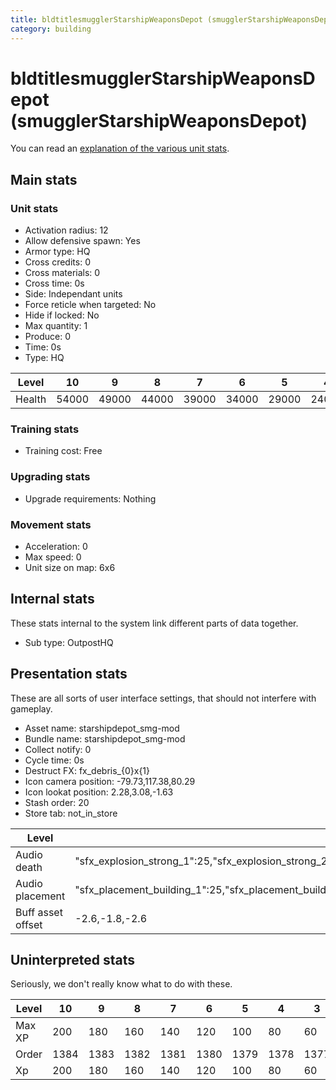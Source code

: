```yaml
---
title: bldtitlesmugglerStarshipWeaponsDepot (smugglerStarshipWeaponsDepot)
category: building
---
```


# bldtitlesmugglerStarshipWeaponsDepot (smugglerStarshipWeaponsDepot)

You can read an [explanation  of the various unit stats](unitexplained.md).

## Main stats

### Unit stats

  * Activation radius: 12
  * Allow defensive spawn: Yes
  * Armor type: HQ
  * Cross credits: 0
  * Cross materials: 0
  * Cross time: 0s
  * Side: Independant units
  * Force reticle when targeted: No
  * Hide if locked: No
  * Max quantity: 1
  * Produce: 0
  * Time: 0s
  * Type: HQ

|Level |10   |9    |8    |7    |6    |5    |4    |3    |2    |1    |
|------|-----|-----|-----|-----|-----|-----|-----|-----|-----|-----|
|Health|54000|49000|44000|39000|34000|29000|24000|18000|15000|10000|


### Training stats

  * Training cost: Free

### Upgrading stats

  * Upgrade requirements: Nothing

### Movement stats

  * Acceleration: 0
  * Max speed: 0
  * Unit size on map: 6x6

## Internal stats

These stats internal to the system link different parts of data together.

  * Sub type: OutpostHQ

## Presentation stats

These are all sorts of user interface settings, that should not interfere with gameplay.

  * Asset name: starshipdepot_smg-mod
  * Bundle name: starshipdepot_smg-mod
  * Collect notify: 0
  * Cycle time: 0s
  * Destruct FX: fx_debris_{0}x{1}
  * Icon camera position: -79.73,117.38,80.29
  * Icon lookat position: 2.28,3.08,-1.63
  * Stash order: 20
  * Store tab: not_in_store

|Level            |10                                                                                                                      |9                                                                                                                       |8                                                                                                                       |7                                                                                                                       |6                                                                                                                       |5                                                                                                                       |4                                                                                                                       |3                                                                                                                       |2                                                                                                                       |1                                                                                                                       |
|-----------------|------------------------------------------------------------------------------------------------------------------------|------------------------------------------------------------------------------------------------------------------------|------------------------------------------------------------------------------------------------------------------------|------------------------------------------------------------------------------------------------------------------------|------------------------------------------------------------------------------------------------------------------------|------------------------------------------------------------------------------------------------------------------------|------------------------------------------------------------------------------------------------------------------------|------------------------------------------------------------------------------------------------------------------------|------------------------------------------------------------------------------------------------------------------------|------------------------------------------------------------------------------------------------------------------------|
|Audio death      |"sfx_explosion_strong_1":25,"sfx_explosion_strong_2":25,"sfx_explosion_strong_3":25,"sfx_explosion_strong_4":174        |"sfx_explosion_strong_1":25,"sfx_explosion_strong_2":25,"sfx_explosion_strong_3":25,"sfx_explosion_strong_4":173        |"sfx_explosion_strong_1":25,"sfx_explosion_strong_2":25,"sfx_explosion_strong_3":25,"sfx_explosion_strong_4":172        |"sfx_explosion_strong_1":25,"sfx_explosion_strong_2":25,"sfx_explosion_strong_3":25,"sfx_explosion_strong_4":171        |"sfx_explosion_strong_1":25,"sfx_explosion_strong_2":25,"sfx_explosion_strong_3":25,"sfx_explosion_strong_4":170        |"sfx_explosion_strong_1":25,"sfx_explosion_strong_2":25,"sfx_explosion_strong_3":25,"sfx_explosion_strong_4":169        |"sfx_explosion_strong_1":25,"sfx_explosion_strong_2":25,"sfx_explosion_strong_3":25,"sfx_explosion_strong_4":168        |"sfx_explosion_strong_1":25,"sfx_explosion_strong_2":25,"sfx_explosion_strong_3":25,"sfx_explosion_strong_4":167        |"sfx_explosion_strong_1":25,"sfx_explosion_strong_2":25,"sfx_explosion_strong_3":25,"sfx_explosion_strong_4":166        |"sfx_explosion_strong_1":25,"sfx_explosion_strong_2":25,"sfx_explosion_strong_3":25,"sfx_explosion_strong_4":165        |
|Audio placement  |"sfx_placement_building_1":25,"sfx_placement_building_2":25,"sfx_placement_building_3":25,"sfx_placement_building_4":174|"sfx_placement_building_1":25,"sfx_placement_building_2":25,"sfx_placement_building_3":25,"sfx_placement_building_4":173|"sfx_placement_building_1":25,"sfx_placement_building_2":25,"sfx_placement_building_3":25,"sfx_placement_building_4":172|"sfx_placement_building_1":25,"sfx_placement_building_2":25,"sfx_placement_building_3":25,"sfx_placement_building_4":171|"sfx_placement_building_1":25,"sfx_placement_building_2":25,"sfx_placement_building_3":25,"sfx_placement_building_4":170|"sfx_placement_building_1":25,"sfx_placement_building_2":25,"sfx_placement_building_3":25,"sfx_placement_building_4":169|"sfx_placement_building_1":25,"sfx_placement_building_2":25,"sfx_placement_building_3":25,"sfx_placement_building_4":168|"sfx_placement_building_1":25,"sfx_placement_building_2":25,"sfx_placement_building_3":25,"sfx_placement_building_4":167|"sfx_placement_building_1":25,"sfx_placement_building_2":25,"sfx_placement_building_3":25,"sfx_placement_building_4":166|"sfx_placement_building_1":25,"sfx_placement_building_2":25,"sfx_placement_building_3":25,"sfx_placement_building_4":165|
|Buff asset offset|-2.6,-1.8,-2.6                                                                                                          |-2.6,-1.8,-2.6                                                                                                          |-2.6,-1.8,-2.6                                                                                                          |-2,-2.2,-2                                                                                                              |-1.6,-2.4,-1.6                                                                                                          |-1.6,-2.4,-1.6                                                                                                          |-1,-3.6,-1.6                                                                                                            |-0.8,-3.6,-1.2                                                                                                          |-0.8,-3.6,-1.2                                                                                                          |-0.8,-3.6,-1.2                                                                                                          |


## Uninterpreted stats

Seriously, we don't really know what to do with these.

|Level |10  |9   |8   |7   |6   |5   |4   |3   |2   |1   |
|------|----|----|----|----|----|----|----|----|----|----|
|Max XP|200 |180 |160 |140 |120 |100 |80  |60  |40  |20  |
|Order |1384|1383|1382|1381|1380|1379|1378|1377|1376|1375|
|Xp    |200 |180 |160 |140 |120 |100 |80  |60  |40  |20  |


